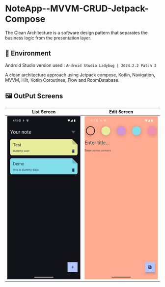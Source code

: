 # NoteApp--MVVM-CRUD-Jetpack-Compose
The Clean Architecture is a software design pattern that separates the business logic from the presentation layer.


## 🌳 Environment
Android Studio version used : ``Android Studio Ladybug | 2024.2.2 Patch 3``


A clean architecture approach  using Jetpack compose, Kotlin, Navigation, MVVM, Hilt, Kotlin Coroutines, Flow and RoomDatabase.


## 🖼️ OutPut Screens

| List Screen   | Edit Screen   | 
|---------------|---------------|
| <img src="screenshots/list_note.png" width="250"> | <img src="screenshots/edit_note.png" width="250"> |

